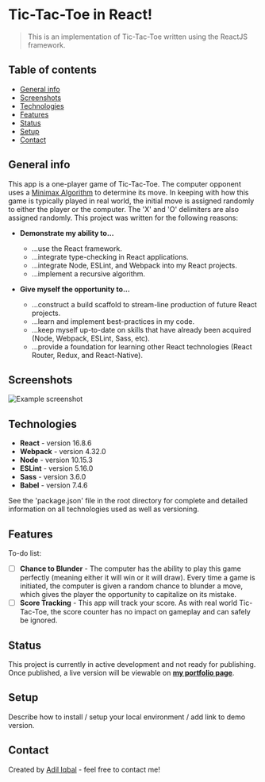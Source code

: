 # Tic-Tac-Toe in React!
> This is an implementation of Tic-Tac-Toe written using the ReactJS framework.

## Table of contents
* [General info](#general-info)
* [Screenshots](#screenshots)
* [Technologies](#technologies)
* [Features](#features)
* [Status](#status)
* [Setup](#setup)
* [Contact](#contact)

## General info
This app is a one-player game of Tic-Tac-Toe.  The computer opponent uses a [Minimax Algorithm](https://en.wikipedia.org/wiki/Minimax) to determine its move.  In keeping with how this game is typically played in real world, the initial move is assigned randomly to either the player or the computer.  The 'X' and 'O' delimiters are also assigned randomly.  This project was written for the following reasons:
* **Demonstrate my ability to...**
  * ...use the React framework.
  * ...integrate type-checking in React applications.
  * ...integrate Node, ESLint, and Webpack into my React projects.
  * ...implement a recursive algorithm.

* **Give myself the opportunity to...**
  * ...construct a build scaffold to stream-line production of future React projects.
  * ...learn and implement best-practices in my code.
  * ...keep myself up-to-date on skills that have already been acquired (Node, Webpack, ESLint, Sass, etc). 
  * ...provide a foundation for learning other React technologies (React Router, Redux, and React-Native).

## Screenshots
![Example screenshot](./img/screenshot.png)

## Technologies 
* **React** - version 16.8.6
* **Webpack** - version 4.32.0
* **Node** - version 10.15.3
* **ESLint** - version 5.16.0
* **Sass** - version 3.6.0
* **Babel** - version 7.4.6

See the 'package.json' file in the root directory for complete and detailed information on all technologies used as well as versioning.

## Features
To-do list:
- [ ] **Chance to Blunder** - The computer has the ability to play this game perfectly (meaning either it will win or it will draw).  Every time a game is initiated, the computer is given a random chance to blunder a move, which gives the player the opportunity to capitalize on its mistake.
- [ ] **Score Tracking** - This app will track your score. As with real world Tic-Tac-Toe, the score counter has no impact on gameplay and can safely be ignored.

## Status
This project is currently in active development and not ready for publishing.
Once published, a live version will be viewable on **[my portfolio page](https://www.adil-iqbal.com/)**.

## Setup
Describe how to install / setup your local environment / add link to demo version.

## Contact
Created by [Adil Iqbal](https://www.adil-iqbal.com/) - feel free to contact me!